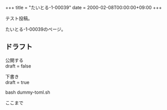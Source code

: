 +++
title = "たいとる-1-00039"
date = 2000-02-08T00:00:00+09:00
+++

テスト投稿。

たいとる-1-00039のページ。


## ドラフト

公開する  
draft = false

下書き  
draft = true

bash dummy-toml.sh

ここまで
